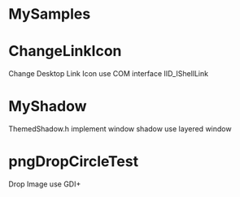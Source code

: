 # MySamples

# ChangeLinkIcon	
Change Desktop Link Icon use COM interface IID_IShellLink

# MyShadow
ThemedShadow.h implement window shadow use layered window

# pngDropCircleTest
Drop Image use GDI+